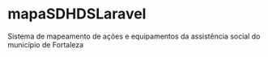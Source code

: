 # mapaSDHDSLaravel
Sistema de mapeamento de ações e equipamentos da assistência social do município de Fortaleza
